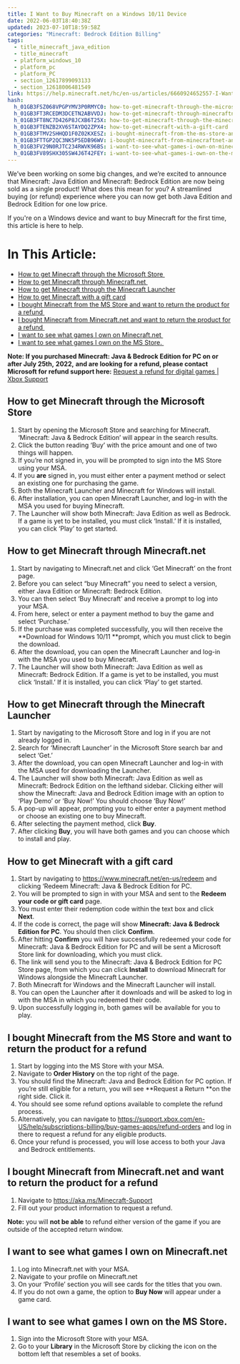 ```yaml
---
title: I Want to Buy Minecraft on a Windows 10/11 Device
date: 2022-06-03T18:40:38Z
updated: 2023-07-10T18:59:58Z
categories: "Minecraft: Bedrock Edition Billing"
tags:
  - title_minecraft_java_edition
  - title_minecraft
  - platform_windows_10
  - platform_pc
  - platform_PC
  - section_12617899093133
  - section_12618006481549
link: https://help.minecraft.net/hc/en-us/articles/6660924652557-I-Want-to-Buy-Minecraft-on-a-Windows-10-11-Device
hash:
  h_01GB3FSZ068VPGPYMV3P0RMYC0: how-to-get-minecraft-through-the-microsoft-store
  h_01GB3FT3RCEDM3DCETN2ABVVDJ: how-to-get-minecraft-through-minecraftnet
  h_01GB3FT8NC7D426P8JCXB6T25X: how-to-get-minecraft-through-the-minecraft-launcher
  h_01GB3FTENZB2XV6STAYDQ2ZPX4: how-to-get-minecraft-with-a-gift-card
  h_01GB3FTMV2SHHQD1F0Z02KXESZ: i-bought-minecraft-from-the-ms-store-and-want-to-return-the-product-for-a-refund
  h_01GB3FTTGP2QC3NK5P5EDB96WV: i-bought-minecraft-from-minecraftnet-and-want-to-return-the-product-for-a-refund
  h_01GB3FV29N0RJTC234RWVK96BS: i-want-to-see-what-games-i-own-on-minecraftnet
  h_01GB3FV89SHX305SW4J6T42FEY: i-want-to-see-what-games-i-own-on-the-ms-store
---
```


We’ve been working on some big changes, and we’re excited to announce that Minecraft: Java Edition and Minecraft: Bedrock Edition are now being sold as a single product! What does this mean for you? A streamlined buying (or refund) experience where you can now get both Java Edition and Bedrock Edition for one low price.

If you're on a Windows device and want to buy Minecraft for the first time, this article is here to help.

# In This Article:

- [How to get Minecraft through the Microsoft Store ](#how-to-get-minecraft-through-the-microsoft-store)
- [How to get Minecraft through Minecraft.net ](#how-to-get-minecraft-through-minecraftnet)
- [How to get Minecraft through the Minecraft Launcher](#how-to-get-minecraft-through-the-minecraft-launcher)
- [How to get Minecraft with a gift card](#how-to-get-minecraft-with-a-gift-card)
- [I bought Minecraft from the MS Store and want to return the product for a refund ](#i-bought-minecraft-from-the-ms-store-and-want-to-return-the-product-for-a-refund)
- [I bought Minecraft from Minecraft.net and want to return the product for a refund ](#i-bought-minecraft-from-minecraftnet-and-want-to-return-the-product-for-a-refund)
- [I want to see what games I own on Minecraft.net ](#i-want-to-see-what-games-i-own-on-minecraftnet)
- [I want to see what games I own on the MS Store. ](#i-want-to-see-what-games-i-own-on-the-ms-store)

**Note: If you purchased Minecraft: Java & Bedrock Edition for PC on or after July 25th,** **2022,** **and are looking for a refund, please contact Microsoft for refund support here:** [Request a refund for digital games \| Xbox Support](https://support.xbox.com/en-US/help/subscriptions-billing/buy-games-apps/refund-orders "https://support.xbox.com/en-US/help/subscriptions-billing/buy-games-apps/refund-orders")

## How to get Minecraft through the Microsoft Store 

1.  Start by opening the Microsoft Store and searching for Minecraft. ‘Minecraft: Java & Bedrock Edition’ will appear in the search results.
2.  Click the button reading ‘Buy’ with the price amount and one of two things will happen. 
3.  If you’re not signed in, you will be prompted to sign into the MS Store using your MSA.   
4.  If you **are** signed in, you must either enter a payment method or select an existing one for purchasing the game. 
5.  Both the Minecraft Launcher and Minecraft for Windows will install. 
6.  After installation, you can open Minecraft Launcher, and log-in with the MSA you used for buying Minecraft. 
7.  The Launcher will show both Minecraft: Java Edition as well as Bedrock. If a game is yet to be installed, you must click ‘Install.’ If it is installed, you can click ‘Play’ to get started. 

## How to get Minecraft through Minecraft.net 

1.  Start by navigating to Minecraft.net and click ‘Get Minecraft’ on the front page.
2.  Before you can select “buy Minecraft” you need to select a version, either Java Edition or Minecraft: Bedrock Edition.
3.  You can then select ‘Buy Minecraft’ and receive a prompt to log into your MSA.
4.  From here, select or enter a payment method to buy the game and select ‘Purchase.’ 
5.  If the purchase was completed successfully, you will then receive the **Download for Windows 10/11 **prompt, which you must click to begin the download.
6.  After the download, you can open the Minecraft Launcher and log-in with the MSA you used to buy Minecraft. 
7.  The Launcher will show both Minecraft: Java Edition as well as Minecraft: Bedrock Edition. If a game is yet to be installed, you must click ‘Install.’ If it is installed, you can click ‘Play’ to get started. 

## How to get Minecraft through the Minecraft Launcher

1.  Start by navigating to the Microsoft Store and log in if you are not already logged in.
2.  Search for ‘Minecraft Launcher’ in the Microsoft Store search bar and select ‘Get.’
3.  After the download, you can open Minecraft Launcher and log-in with the MSA used for downloading the Launcher.
4.  The Launcher will show both Minecraft: Java Edition as well as Minecraft: Bedrock Edition on the lefthand sidebar. Clicking either will show the Minecraft: Java and Bedrock Edition image with an option to ‘Play Demo’ or ‘Buy Now!’ You should choose ‘Buy Now!’
5.  A pop-up will appear, prompting you to either enter a payment method or choose an existing one to buy Minecraft. 
6.  After selecting the payment method, click **Buy**.
7.  After clicking **Buy**, you will have both games and you can choose which to install and play. 

## How to get Minecraft with a gift card

1.  Start by navigating to <https://www.minecraft.net/en-us/redeem> and clicking ‘Redeem Minecraft: Java & Bedrock Edition for PC. 
2.  You will be prompted to sign in with your MSA and sent to the **Redeem your code or gift card** page.
3.  You must enter their redemption code within the text box and click **Next**. 
4.  If the code is correct, the page will show **Minecraft: Java & Bedrock Edition for PC**. You should then click **Confirm**.
5.  After hitting **Confirm** you will have successfully redeemed your code for Minecraft: Java & Bedrock Edition for PC and will be sent a Microsoft Store link for downloading, which you must click. 
6.  The link will send you to the Minecraft: Java & Bedrock Edition for PC Store page, from which you can click **Install** to download Minecraft for Windows alongside the Minecraft Launcher.
7.  Both Minecraft for Windows and the Minecraft Launcher will install.
8.  You can open the Launcher after it downloads and will be asked to log in with the MSA in which you redeemed their code.
9.  Upon successfully logging in, both games will be available for you to play.

## I bought Minecraft from the MS Store and want to return the product for a refund 

1.  Start by logging into the MS Store with your MSA. 
2.  Navigate to **Order History** on the top right of the page.
3.  You should find the Minecraft: Java and Bedrock Edition for PC option. If you’re still eligible for a return, you will see **Request a Return **on the right side. Click it. 
4.  You should see some refund options available to complete the refund process. 
5.  Alternatively, you can navigate to <https://support.xbox.com/en-US/help/subscriptions-billing/buy-games-apps/refund-orders> and log in there to request a refund for any eligible products. 
6.  Once your refund is processed, you will lose access to both your Java and Bedrock entitlements. 

## I bought Minecraft from Minecraft.net and want to return the product for a refund 

1.  Navigate to <https://aka.ms/Minecraft-Support> 
2.  Fill out your product information to request a refund. 

**Note:** you will **not be able** to refund either version of the game if you are outside of the accepted return window.  

## I want to see what games I own on Minecraft.net 

1.  Log into Minecraft.net with your MSA. 
2.  Navigate to your profile on Minecraft.net
3.  On your ‘Profile’ section you will see cards for the titles that you own.
4.  If you do not own a game, the option to **Buy Now** will appear under a game card. 

## I want to see what games I own on the MS Store. 

1.  Sign into the Microsoft Store with your MSA. 
2.  Go to your **Library** in the Microsoft Store by clicking the icon on the bottom left that resembles a set of books.
